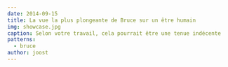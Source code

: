 ```yaml
---
date: 2014-09-15
title: La vue la plus plongeante de Bruce sur un être humain
img: showcase.jpg
caption: Selon votre travail, cela pourrait être une tenue indécente
patterns:
  - bruce
author: joost
---
```


